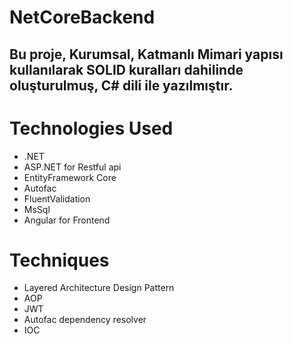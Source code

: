 # NetCoreBackend

## Bu proje, Kurumsal, Katmanlı Mimari yapısı kullanılarak SOLID kuralları dahilinde oluşturulmuş, C# dili ile yazılmıştır.

# Technologies Used
- .NET
- ASP.NET for Restful api
- EntityFramework Core
- Autofac
- FluentValidation
- MsSql
- Angular for Frontend
# Techniques
- Layered Architecture Design Pattern
- AOP
- JWT
- Autofac dependency resolver
- IOC
